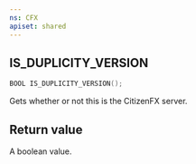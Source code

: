 ```yaml
---
ns: CFX
apiset: shared
---
```

## IS_DUPLICITY_VERSION

```c
BOOL IS_DUPLICITY_VERSION();
```

Gets whether or not this is the CitizenFX server.

## Return value
A boolean value.
